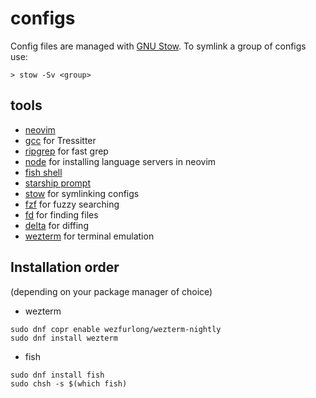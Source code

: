 # configs

Config files are managed with [GNU Stow](https://www.gnu.org/software/stow/). To symlink a group of configs use:

```
> stow -Sv <group>
```

## tools

- [neovim](https://neovim.io/)
- [gcc](https://gcc.gnu.org/) for Tressitter
- [ripgrep](https://github.com/BurntSushi/ripgrep) for fast grep
- [node](https://nodejs.org/en) for installing language servers in neovim
- [fish shell](https://fishshell.com/)
- [starship prompt](https://starship.rs/)
- [stow](https://www.gnu.org/software/stow/manual/stow.html) for symlinking configs
- [fzf](https://github.com/junegunn/fzf) for fuzzy searching
- [fd](https://github.com/sharkdp/fd) for finding files
- [delta](https://github.com/dandavison/delta) for diffing
- [wezterm](https://wezfurlong.org/wezterm/) for terminal emulation

## Installation order

(depending on your package manager of choice)

- wezterm
```fish
sudo dnf copr enable wezfurlong/wezterm-nightly
sudo dnf install wezterm
```
- fish
```fish
sudo dnf install fish
sudo chsh -s $(which fish)
```
